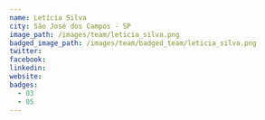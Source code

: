```yaml
---
name: Letícia Silva
city: São José dos Campos - SP
image_path: /images/team/leticia_silva.png
badged_image_path: /images/team/badged_team/leticia_silva.png
twitter:
facebook:
linkedin:
website:
badges:
  - 03
  - 05
---
```

